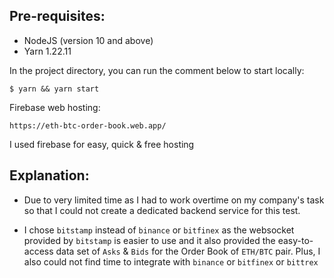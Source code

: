 ## Pre-requisites:

- NodeJS (version 10 and above)
- Yarn 1.22.11

In the project directory, you can run the comment below to start locally:

```$ yarn && yarn start```

Firebase web hosting: 

`https://eth-btc-order-book.web.app/`

I used firebase for easy, quick & free hosting

## Explanation:

- Due to very limited time as I had to work overtime on my company's task so that I could not create a dedicated backend service for this test.

- I chose `bitstamp` instead of `binance` or `bitfinex` as the websocket provided by `bitstamp` is easier to use and it also provided the easy-to-access data set of `Asks` & `Bids` for the Order Book of `ETH/BTC` pair. Plus, I also could not find time to integrate with `binance` or `bitfinex` or `bittrex`
